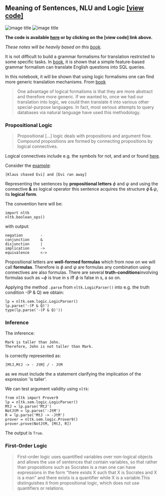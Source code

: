 ## Meaning of Sentences, NLU and Logic [[view code]](http://nbviewer.jupyter.org/github/marcotav/natural-language-processing/blob/master/alphabet-human-thought/meaning-NLU-logic/notebooks/meaning-of-sentences.ipynb) 
![image title](https://img.shields.io/badge/python-v3.6-green.svg) ![image title](https://img.shields.io/badge/ntlk-v3.2.5-yellow.svg) 

**The code is available [here](http://nbviewer.jupyter.org/github/marcotav/natural-language-processing/blob/master/alphabet-human-thought/meaning-NLU-logic/notebooks/meaning-of-sentences.ipynb) or by clicking on the [view code] link above.**

*These notes will be heavily based on this [book](https://www.nltk.org/book/).*

It is not difficult to build a grammar formalisms for translation restricted to some specific tasks. In [book](https://www.nltk.org/book/), it is shown that a simple feature-based grammar formalism can translate English questions into SQL queries.

In this notebook, it will be shown that using logic formalisms one can find more generic translation mechanisms. From [book](https://www.nltk.org/book/)

> One advantage of logical formalisms is that they are more abstract and therefore more generic. If we wanted to, once we had our translation into logic, we could then translate it into various other special-purpose languages. In fact, most serious attempts to query databases via natural language have used this methodology.

### Propositional Logic

> Propositional [...] logic deals with propositions and argument flow. Compound propositions are formed by connecting propositions by logical connectives. 

Logical connectives include e.g. the symbols for not, and and or found [here](https://github.com/marcotav/natural-language-processing/blob/master/alphabet-human-thought/meaning-NLU-logic/images/logic.png).

Consider the [example](https://www.nltk.org/book/):

	[Klaus chased Evi] and [Evi ran away]
    
Representing the sentences by **propositional letters** $\phi$ and $\psi$ and using the connective **&** as logical operator this sentence acquires the structure $\phi\, \&\,\psi$, its **logical form**. 

The convention here will be:

```
import nltk
nltk.boolean_ops()
```
with output:

```
negation       	-
conjunction    	&
disjunction    	|
implication    	->
equivalence    	<->
```

Propositional letters are **well-formed formulas** which from now on we will call **formulas**. Therefore is $\phi$ and $\psi$ are formulas any combination using connectives are also formulas. There are several **truth-conditions**involving formulas such as ~$\phi$ is true in s iff $\phi$ is false in s, a so on. 

Applying the method `.parse` from `nltk.LogicParser()` into e.g. the truth condition -(P & Q) we obtain:

```
lp = nltk.sem.logic.LogicParser()
lp.parse('-(P & Q)')
type(lp.parse('-(P & Q)'))
```

### Inference

The inference:

    Mark is taller than John.
    Therefore, John is not taller than Mark.
    
Is correctly represented as:

    [MtJ,MtJ -> - JtM] / - JtM
    
as we must include the a statement clarifying the implication of the expression 'is taller'.

We can test argument validity using `nltk`:

    from nltk import Prover9
    lp = nltk.sem.logic.LogicParser()
    MtJ = lp.parse('MtJ')
    NotJtM = lp.parse('-JtM')
    R = lp.parse('MtJ -> -JtM')
    prover = nltk.sem.logic.Prover9()
    prover.prove(NotJtM, [MtJ, R])
    
The output is `True`.

### First-Order Logic

> First-order logic uses quantified variables over non-logical objects and allows the use of sentences that contain variables, so that rather than propositions such as Socrates is a man one can have expressions in the form "there exists X such that X is Socrates and X is a man" and there exists is a quantifier while X is a variable.This distinguishes it from propositional logic, which does not use quantifiers or relations.


